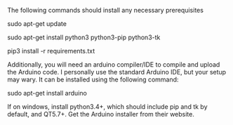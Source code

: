 The following commands should install any necessary prerequisites

sudo apt-get update

sudo apt-get install python3 python3-pip python3-tk

pip3 install -r requirements.txt

Additionally, you will need an arduino compiler/IDE to compile and upload the Arduino code. I personally use the standard Arduino IDE, but your setup may wary.
It can be installed using the following command:

sudo apt-get install arduino

If on windows, install python3.4+, which should include pip and tk by default, and QT5.7+. Get the Arduino installer from their website.

